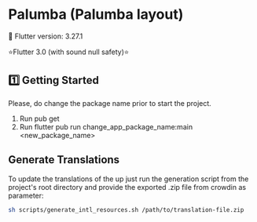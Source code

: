 # Palumba (Palumba layout)

📲 Flutter version: 3.27.1

⭐️Flutter 3.0 (with sound null safety)⭐️

## 1️⃣ Getting Started
Please, do change the package name prior to start the project.

 1. Run pub get
 2. Run flutter pub run change_app_package_name:main <new_package_name>

## Generate Translations
To update the translations of the up just run the generation script from the project's root directory and provide the exported .zip file from crowdin as parameter:

```bash
sh scripts/generate_intl_resources.sh /path/to/translation-file.zip
```
